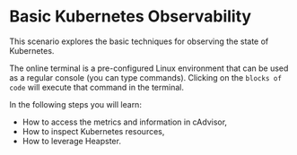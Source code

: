 # Basic Kubernetes Observability #

This scenario explores the basic techniques for observing the state of Kubernetes.

The online terminal is a pre-configured Linux environment that can be used as a regular console (you can type commands). Clicking on the `blocks of code` will execute that command in the terminal.

In the following steps you will learn:

- How to access the metrics and information in cAdvisor,
- How to inspect Kubernetes resources,
- How to leverage Heapster.
